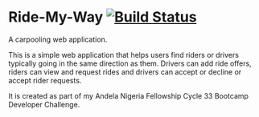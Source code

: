 # Ride-My-Way [![Build Status](https://travis-ci.com/IyiKuyoro/Ride-My-Way.svg?branch=API-GET-Rides)](https://travis-ci.com/IyiKuyoro/Ride-My-Way)
A carpooling web application.

This is a simple web application that helps users find riders or drivers typically going in the same direction as them.
Drivers can add ride offers, riders can view and request rides and drivers can accept or decline or accept rider requests.

It is created as part of my Andela Nigeria Fellowship Cycle 33 Bootcamp Developer Challenge.
